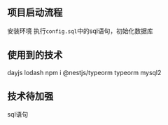 ## 项目启动流程
安装环境
执行`config.sql`中的sql语句，初始化数据库

## 使用到的技术
<!-- 
bcryptjs 密码加密 
jwt 生成token 
npm i class-validator class-transformer 入参验证
-->
dayjs
lodash
npm i @nestjs/typeorm typeorm mysql2 <!-- orm -->

## 技术待加强
sql语句
